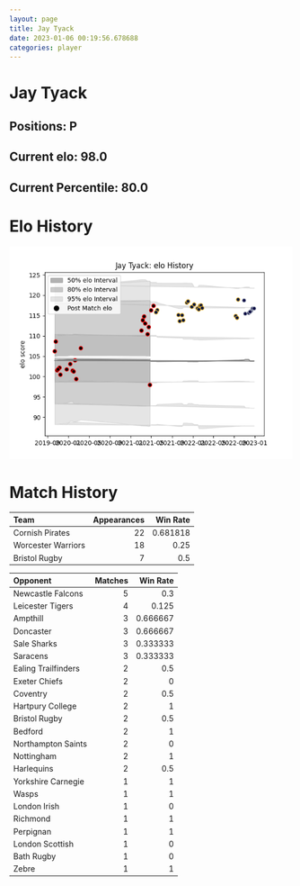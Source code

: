 ```yaml
---  
layout: page  
title: Jay Tyack  
date: 2023-01-06 00:19:56.678688  
categories: player  
---
```

# Jay Tyack

## Positions: P

## Current elo: 98.0

## Current Percentile: 80.0

# Elo History


![elo history](history_JayTyack.png)
# Match History


| Team               |   Appearances |   Win Rate |
|:-------------------|--------------:|-----------:|
| Cornish Pirates    |            22 |   0.681818 |
| Worcester Warriors |            18 |   0.25     |
| Bristol Rugby      |             7 |   0.5      |

| Opponent            |   Matches |   Win Rate |
|:--------------------|----------:|-----------:|
| Newcastle Falcons   |         5 |   0.3      |
| Leicester Tigers    |         4 |   0.125    |
| Ampthill            |         3 |   0.666667 |
| Doncaster           |         3 |   0.666667 |
| Sale Sharks         |         3 |   0.333333 |
| Saracens            |         3 |   0.333333 |
| Ealing Trailfinders |         2 |   0.5      |
| Exeter Chiefs       |         2 |   0        |
| Coventry            |         2 |   0.5      |
| Hartpury College    |         2 |   1        |
| Bristol Rugby       |         2 |   0.5      |
| Bedford             |         2 |   1        |
| Northampton Saints  |         2 |   0        |
| Nottingham          |         2 |   1        |
| Harlequins          |         2 |   0.5      |
| Yorkshire Carnegie  |         1 |   1        |
| Wasps               |         1 |   1        |
| London Irish        |         1 |   0        |
| Richmond            |         1 |   1        |
| Perpignan           |         1 |   1        |
| London Scottish     |         1 |   0        |
| Bath Rugby          |         1 |   0        |
| Zebre               |         1 |   1        |